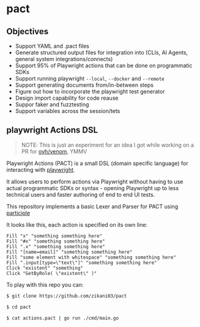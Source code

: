 # pact


## Objectives

- Support YAML and .pact files
- Generate structured output files for integration into (CLIs, AI Agents, general system integrations/connects)
- Support 95% of Playwright actions that can be done on programmatic SDKs
- Support running playwright `--local`, `--docker` and `--remote`
- Support generating documents from/in-between steps
- Figure out how to incorporate the playwright test generator
- Design import capability for code reause
- Suppor faker and fuzztesting
- Support variables across the session/tets

## playwright Actions DSL

> NOTE: This is just an experiment for an idea I got while working on a PR for [ovh/venom](https://github.com/ovh/venom/pull/843), YMMV

Playwright Actions (PACT) is a small DSL (domain specific language) for interacting with [playwright](https://playwright.dev).

It allows users to perform actions via Playwright without having to use 
actual programmatic SDKs or syntax - opening Playwright up to less technical
users and faster authoring of end to end UI tests.

This repository implements a basic Lexer and Parser for PACT using [participle](https://github.com/alecthomas/participle)

It looks like this, each action is specified on its own line:

```
Fill "x" "something something here" 
Fill "#x" "something something here"
Fill ".x" "something something here"
Fill "[name=email]" "something something here"
Fill "some element with whitespace" "something something here"
Fill ".input[type=\"text\"]" "something something here"
Click "existent" "something"
Click "GetByRole( \"existent\" )"
```

To play with this repo you can:

```sh 
$ git clone https://github.com/zikani03/pact

$ cd pact

$ cat actions.pact | go run ./cmd/main.go
```